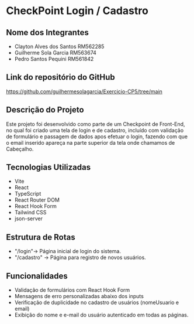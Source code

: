 # CheckPoint Login / Cadastro

## Nome dos Integrantes
- Clayton Alves dos Santos RM562285
- Guilherme Sola Garcia RM563674
- Pedro Santos Pequini RM561842

## Link do repositório do GitHub
https://github.com/guilhermesolagarcia/Exercicio-CP5/tree/main

## Descrição do Projeto
Este projeto foi desenvolvido como parte de um Checkpoint de Front-End, no qual foi criado uma tela de login e de cadastro, incluído com validação de formulário e passagem de dados apos efetuar o login, fazendo com que o email inserido apareça na parte superior da tela onde chamamos de Cabeçalho. 



## Tecnologias Utilizadas
- Vite
- React
- TypeScript
- React Router DOM
- React Hook Form
- Tailwind CSS
- json-server



## Estrutura de Rotas
- "/login"-> Página inicial de login do sistema.  
- "/cadastro" -> Página para registro de novos usuários.  



## Funcionalidades
- Validação de formulários com React Hook Form
- Mensagens de erro personalizadas abaixo dos inputs  
- Verificação de duplicidade no cadastro de usuários (nomeUsuario e email)
- Exibição do nome e e-mail do usuário autenticado em todas as páginas.